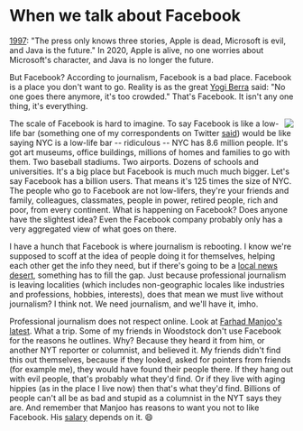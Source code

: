 # When we talk about Facebook
<a href="http://scripting.com/davenet/1997/04/05/HailThis.html#2">1997</a>: "The press only knows three stories, Apple is dead, Microsoft is evil, and Java is the future." In 2020, Apple is alive, no one worries about Microsoft's character, and Java is no longer the future. 

But Facebook? According to journalism, Facebook is a bad place. Facebook is a place you don't want to go. Reality is as the great <a href="https://www.brainyquote.com/quotes/yogi_berra_100418">Yogi Berra</a> said: "No one goes there anymore, it's too crowded." That's Facebook. It isn't any one thing, it's everything. 

<img src="http://scripting.com/images/2020/01/03/boggle.png" border="0" align="right">The scale of Facebook is hard to imagine. To say Facebook is like a low-life bar (something one of my correspondents on Twitter <a href="https://twitter.com/olivermarks/status/1213146774996541440">said</a>) would be like saying NYC is a low-life bar -- ridiculous -- NYC has 8.6 million people. It's got art museums, office buildings, millions of homes and families to go with them. Two baseball stadiums. Two airports. Dozens of schools and universities. It's a big place but Facebook is much much much bigger. Let's say Facebook has a billion users. That means it's 125 times the size of NYC. The people who go to Facebook are not low-lifers, they're your friends and family, colleagues, classmates, people in power, retired people, rich and poor, from every continent. What is happening on Facebook? Does anyone have the slightest idea? Even the Facebook company probably only has a very aggregated view of what goes on there. 

I have a hunch that Facebook is where journalism is rebooting. I know we're supposed to scoff at the idea of people doing it for themselves, helping each other get the info they need, but if there's going to be a <a href="https://www.cjr.org/local_news/american-news-deserts-donuts-local.php">local news desert</a>, something has to fill the gap. Just because professional journalism is leaving localities (which includes non-geographic locales like industries and professions, hobbies, interests), does that mean we must live without journalism? I think not. We need journalism, and we'll have it, imho.

Professional journalism does not respect online. Look at <a href="https://www.nytimes.com/2020/01/01/opinion/social-media-2020.html">Farhad Manjoo's latest</a>. What a trip. Some of my friends in Woodstock don't use Facebook for the reasons he outlines. Why? Because they heard it from him, or another NYT reporter or columnist, and believed it. My friends didn't find this out themselves, because if they looked, asked for pointers from friends (for example me), they would have found their people there. If they hang out with evil people, that's probably what they'd find. Or if they live with aging hippies (as in the place I live now) then that's what they'd find. Billions of people can't all be as bad and stupid as a columnist in the NYT says they are. And remember that Manjoo has reasons to want you not to like Facebook. His <a href="https://www.goodreads.com/quotes/21810-it-is-difficult-to-get-a-man-to-understand-something">salary</a> depends on it. :smile:

